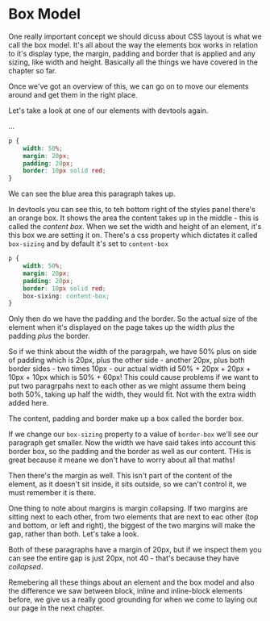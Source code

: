 # Box Model

One really important concept we should dicuss about CSS layout is what we call the box model. It's all about the way the elements box works in relation to it's display type, the margin, padding and border that is applied and any sizing, like width and height. Basically all the things we have covered in the chapter so far.

Once we've got an overview of this, we can go on to move our elements around and get them in the right place.

Let's take a look at one of our elements with devtools again.

...

```css
p {
	width: 50%;
	margin: 20px;
	padding: 20px;
	border: 10px solid red;
}
```

We can see the blue area this paragraph takes up.

In devtools you can see this, to teh bottom right of the styles panel there's an orange box. It shows the area the content takes up in the middle - this is called the _content box_. When we set the width and height of an element, it's this box we are setting it on. There's a css property which dictates it called `box-sizing` and by default it's set to `content-box`

```css
p {
	width: 50%;
	margin: 20px;
	padding: 20px;
	border: 10px solid red;
	box-sixing: content-box;
}
```

Only then do we have the padding and the border. So the actual size of the element when it's displayed on the page takes up the width _plus_ the padding _plus_ the border.

So if we think about the width of the paragrpah, we have 50% plus on side of padding which is 20px, plus the other side - another 20px, plus both border sides - two times 10px - our actual width id 50% + 20px + 20px + 10px + 10px which is 50% + 60px! This could cause problems if we want to put two paragrpahs next to each other as we might assume them being both 50%, taking up half the width, they would fit. Not with the extra width added here.

The content, padding and border make up a box called the border box.

If we change our `box-sizing` property to a value of `border-box` we'll see our paragraph get smaller. Now the width we have said takes into account this border box, so the padding and the border as well as our content. THis is great because it meane we don't have to worry about all that maths!

Then there's the margin as well. This isn't part of the content of the element, as it doesn't sit inside, it sits outside, so we can't control it, we must remember it is there.

One thing to note about margins is margin collapsing. If two margins are sitting next to each other, from two elements that are next to eac other (top and bottom, or left and right), the biggest of the two margins will make the gap, rather than both. Let's take a look.

Both of these paragraphs have a margin of 20px, but if we inspect them you can see the entire gap is just 20px, not 40 - that's because they have _collapsed_.

Remebering all these things about an element and the box model and also the difference we saw between block, inline and inline-block elements before, we give us a really good grounding for when we come to laying out our page in the next chapter.